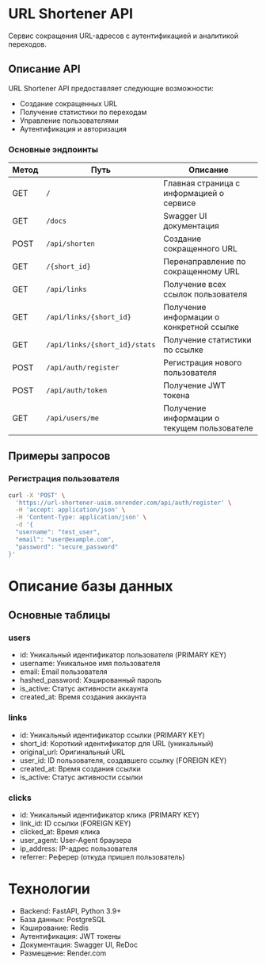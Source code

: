 # URL Shortener API

Сервис сокращения URL-адресов с аутентификацией и аналитикой переходов.

## Описание API

URL Shortener API предоставляет следующие возможности:
- Создание сокращенных URL
- Получение статистики по переходам
- Управление пользователями
- Аутентификация и авторизация

### Основные эндпоинты

| Метод | Путь | Описание |
|-------|------|----------|
| GET | `/` | Главная страница с информацией о сервисе |
| GET | `/docs` | Swagger UI документация |
| POST | `/api/shorten` | Создание сокращенного URL |
| GET | `/{short_id}` | Перенаправление по сокращенному URL |
| GET | `/api/links` | Получение всех ссылок пользователя |
| GET | `/api/links/{short_id}` | Получение информации о конкретной ссылке |
| GET | `/api/links/{short_id}/stats` | Получение статистики по ссылке |
| POST | `/api/auth/register` | Регистрация нового пользователя |
| POST | `/api/auth/token` | Получение JWT токена |
| GET | `/api/users/me` | Получение информации о текущем пользователе |

## Примеры запросов

### Регистрация пользователя

```bash
curl -X 'POST' \
  'https://url-shortener-uaim.onrender.com/api/auth/register' \
  -H 'accept: application/json' \
  -H 'Content-Type: application/json' \
  -d '{
  "username": "test_user",
  "email": "user@example.com",
  "password": "secure_password"
}'
```

# Описание базы данных
## Основные таблицы
### users

- id: Уникальный идентификатор пользователя (PRIMARY KEY)
- username: Уникальное имя пользователя
- email: Email пользователя
- hashed_password: Хэшированный пароль
- is_active: Статус активности аккаунта
- created_at: Время создания аккаунта

### links

- id: Уникальный идентификатор ссылки (PRIMARY KEY)
- short_id: Короткий идентификатор для URL (уникальный)
- original_url: Оригинальный URL
- user_id: ID пользователя, создавшего ссылку (FOREIGN KEY)
- created_at: Время создания ссылки
- is_active: Статус активности ссылки

### clicks

- id: Уникальный идентификатор клика (PRIMARY KEY)
- link_id: ID ссылки (FOREIGN KEY)
- clicked_at: Время клика
- user_agent: User-Agent браузера
- ip_address: IP-адрес пользователя
- referrer: Реферер (откуда пришел пользователь)

# Технологии

- Backend: FastAPI, Python 3.9+
- База данных: PostgreSQL
- Кэширование: Redis
- Аутентификация: JWT токены
- Документация: Swagger UI, ReDoc
- Размещение: Render.com
